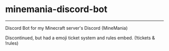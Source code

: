 # minemania-discord-bot
---
Discord Bot for my Minecraft server's Discord (MineMania)

Discontinued, but had a emoji ticket system and rules embed. (!tickets & !rules)

